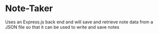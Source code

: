 # Note-Taker
Uses an Express.js back end and will save and retrieve note data from a JSON file so that it can be used to write and save notes

